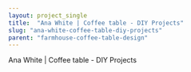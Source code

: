 ```yaml
---
layout: project_single
title:  "Ana White | Coffee table - DIY Projects"
slug: "ana-white-coffee-table-diy-projects"
parent: "farmhouse-coffee-table-design"
---
```

Ana White | Coffee table - DIY Projects